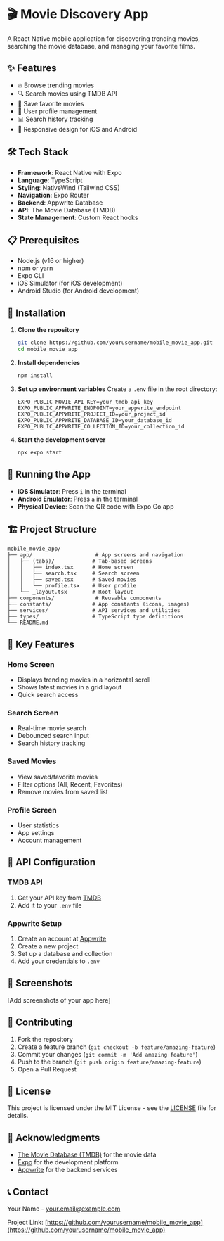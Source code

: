 # 🎬 Movie Discovery App

A React Native mobile application for discovering trending movies, searching the movie database, and managing your favorite films.

## ✨ Features

- 🔥 Browse trending movies
- 🔍 Search movies using TMDB API
- 💾 Save favorite movies
- 👤 User profile management
- 📊 Search history tracking
- 📱 Responsive design for iOS and Android

## 🛠️ Tech Stack

- **Framework**: React Native with Expo
- **Language**: TypeScript
- **Styling**: NativeWind (Tailwind CSS)
- **Navigation**: Expo Router
- **Backend**: Appwrite Database
- **API**: The Movie Database (TMDB)
- **State Management**: Custom React hooks

## 📋 Prerequisites

- Node.js (v16 or higher)
- npm or yarn
- Expo CLI
- iOS Simulator (for iOS development)
- Android Studio (for Android development)

## 🚀 Installation

1. **Clone the repository**
   ```bash
   git clone https://github.com/yourusername/mobile_movie_app.git
   cd mobile_movie_app
   ```

2. **Install dependencies**
   ```bash
   npm install
   ```

3. **Set up environment variables**
   Create a `.env` file in the root directory:
   ```env
   EXPO_PUBLIC_MOVIE_API_KEY=your_tmdb_api_key
   EXPO_PUBLIC_APPWRITE_ENDPOINT=your_appwrite_endpoint
   EXPO_PUBLIC_APPWRITE_PROJECT_ID=your_project_id
   EXPO_PUBLIC_APPWRITE_DATABASE_ID=your_database_id
   EXPO_PUBLIC_APPWRITE_COLLECTION_ID=your_collection_id
   ```

4. **Start the development server**
   ```bash
   npx expo start
   ```

## 📱 Running the App

- **iOS Simulator**: Press `i` in the terminal
- **Android Emulator**: Press `a` in the terminal
- **Physical Device**: Scan the QR code with Expo Go app

## 🏗️ Project Structure

```
mobile_movie_app/
├── app/                    # App screens and navigation
│   ├── (tabs)/            # Tab-based screens
│   │   ├── index.tsx      # Home screen
│   │   ├── search.tsx     # Search screen
│   │   ├── saved.tsx      # Saved movies
│   │   └── profile.tsx    # User profile
│   └── _layout.tsx        # Root layout
├── components/             # Reusable components
├── constants/             # App constants (icons, images)
├── services/              # API services and utilities
├── types/                 # TypeScript type definitions
└── README.md
```

## 🌟 Key Features

### Home Screen
- Displays trending movies in a horizontal scroll
- Shows latest movies in a grid layout
- Quick search access

### Search Screen
- Real-time movie search
- Debounced search input
- Search history tracking

### Saved Movies
- View saved/favorite movies
- Filter options (All, Recent, Favorites)
- Remove movies from saved list

### Profile Screen
- User statistics
- App settings
- Account management

## 🔧 API Configuration

### TMDB API
1. Get your API key from [TMDB](https://www.themoviedb.org/settings/api)
2. Add it to your `.env` file

### Appwrite Setup
1. Create an account at [Appwrite](https://appwrite.io)
2. Create a new project
3. Set up a database and collection
4. Add your credentials to `.env`

## 📸 Screenshots

[Add screenshots of your app here]

## 🤝 Contributing

1. Fork the repository
2. Create a feature branch (`git checkout -b feature/amazing-feature`)
3. Commit your changes (`git commit -m 'Add amazing feature'`)
4. Push to the branch (`git push origin feature/amazing-feature`)
5. Open a Pull Request

## 📄 License

This project is licensed under the MIT License - see the [LICENSE](LICENSE) file for details.

## 🙏 Acknowledgments

- [The Movie Database (TMDB)](https://www.themoviedb.org) for the movie data
- [Expo](https://expo.dev) for the development platform
- [Appwrite](https://appwrite.io) for the backend services

## 📞 Contact

Your Name - your.email@example.com

Project Link: [https://github.com/yourusername/mobile_movie_app](https://github.com/yourusername/mobile_movie_app)
